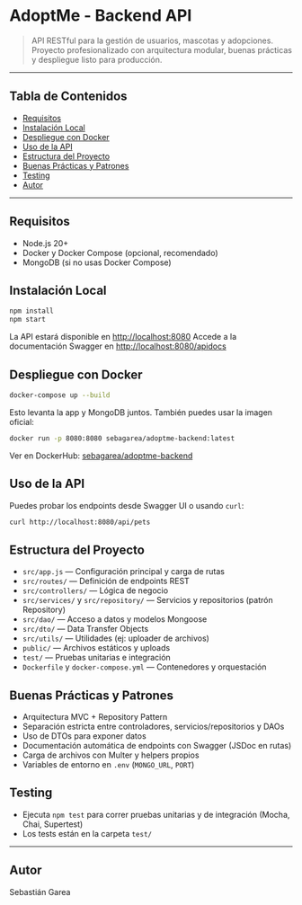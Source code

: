 # AdoptMe - Backend API

> API RESTful para la gestión de usuarios, mascotas y adopciones. Proyecto profesionalizado con arquitectura modular, buenas prácticas y despliegue listo para producción.

---

## Tabla de Contenidos
- [Requisitos](#requisitos)
- [Instalación Local](#instalación-local)
- [Despliegue con Docker](#despliegue-con-docker)
- [Uso de la API](#uso-de-la-api)
- [Estructura del Proyecto](#estructura-del-proyecto)
- [Buenas Prácticas y Patrones](#buenas-prácticas-y-patrones)
- [Testing](#testing)
- [Autor](#autor)

---

## Requisitos

- Node.js 20+
- Docker y Docker Compose (opcional, recomendado)
- MongoDB (si no usas Docker Compose)

## Instalación Local

```bash
npm install
npm start
```
La API estará disponible en [http://localhost:8080](http://localhost:8080)
Accede a la documentación Swagger en [http://localhost:8080/apidocs](http://localhost:8080/apidocs)

## Despliegue con Docker

```bash
docker-compose up --build
```
Esto levanta la app y MongoDB juntos. También puedes usar la imagen oficial:

```bash
docker run -p 8080:8080 sebagarea/adoptme-backend:latest
```
Ver en DockerHub: [sebagarea/adoptme-backend](https://hub.docker.com/r/sebagarea/adoptme-backend)

## Uso de la API

Puedes probar los endpoints desde Swagger UI o usando `curl`:

```bash
curl http://localhost:8080/api/pets
```

## Estructura del Proyecto

- `src/app.js` — Configuración principal y carga de rutas
- `src/routes/` — Definición de endpoints REST
- `src/controllers/` — Lógica de negocio
- `src/services/` y `src/repository/` — Servicios y repositorios (patrón Repository)
- `src/dao/` — Acceso a datos y modelos Mongoose
- `src/dto/` — Data Transfer Objects
- `src/utils/` — Utilidades (ej: uploader de archivos)
- `public/` — Archivos estáticos y uploads
- `test/` — Pruebas unitarias e integración
- `Dockerfile` y `docker-compose.yml` — Contenedores y orquestación

## Buenas Prácticas y Patrones

- Arquitectura MVC + Repository Pattern
- Separación estricta entre controladores, servicios/repositorios y DAOs
- Uso de DTOs para exponer datos
- Documentación automática de endpoints con Swagger (JSDoc en rutas)
- Carga de archivos con Multer y helpers propios
- Variables de entorno en `.env` (`MONGO_URL`, `PORT`)

## Testing

- Ejecuta `npm test` para correr pruebas unitarias y de integración (Mocha, Chai, Supertest)
- Los tests están en la carpeta `test/`

---

## Autor

Sebastián Garea

